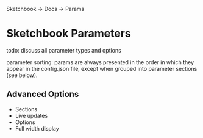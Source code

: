 Sketchbook -> Docs -> Params

# Sketchbook Parameters

todo: discuss all parameter types and options

parameter sorting: params are always presented in the order in which they appear in the config.json file, except when grouped into parameter sections (see below).

## Advanced Options

-   Sections
-   Live updates
-   Options
-   Full width display
